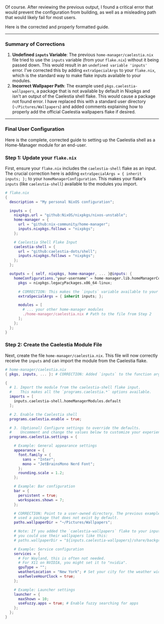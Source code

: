Of course. After reviewing the previous output, I found a critical error that would prevent the configuration from building, as well as a misleading path that would likely fail for most users.

Here is the corrected and properly formatted guide.

***

### Summary of Corrections

1.  **Undefined `inputs` Variable**: The previous `home-manager/caelestia.nix` file tried to use the `inputs` variable (from your `flake.nix`) without it being passed down. This would result in an `undefined variable 'inputs'` error. I've corrected this by adding `extraSpecialArgs` to your `flake.nix`, which is the standard way to make flake inputs available to your modules.
2.  **Incorrect Wallpaper Path**: The example used `pkgs.caelestia-wallpapers`, a package that is not available by default in Nixpkgs and isn't an output of the Caelestia shell flake. This would cause a package not found error. I have replaced this with a standard user directory (`~/Pictures/Wallpapers`) and added comments explaining how to properly add the official Caelestia wallpapers flake if desired.

***

### Final User Configuration

Here is the complete, corrected guide to setting up the Caelestia shell as a Home-Manager module for an end-user.

### Step 1: Update your `flake.nix`

First, ensure your `flake.nix` includes the `caelestia-shell` flake as an input. The crucial correction here is adding `extraSpecialArgs = { inherit inputs; };` to your `homeManagerConfiguration`. This makes your flake's `inputs` (like `caelestia-shell`) available to the modules you import.

```nix
# flake.nix
{
  description = "My personal NixOS configuration";

  inputs = {
    nixpkgs.url = "github:NixOS/nixpkgs/nixos-unstable";
    home-manager = {
      url = "github:nix-community/home-manager";
      inputs.nixpkgs.follows = "nixpkgs";
    };

    # Caelestia Shell Flake Input
    caelestia-shell = {
      url = "github:caelestia-dots/shell";
      inputs.nixpkgs.follows = "nixpkgs";
    };
  };

  outputs = { self, nixpkgs, home-manager, ... }@inputs: {
    homeConfigurations."your-username" = home-manager.lib.homeManagerConfiguration {
      pkgs = nixpkgs.legacyPackages.x86_64-linux;

      # CORRECTION: This makes the `inputs` variable available to your modules.
      extraSpecialArgs = { inherit inputs; };

      modules = [
        # ... your other home-manager modules
        ./home-manager/caelestia.nix # Path to the file from Step 2
      ];
    };
  };
}
```

### Step 2: Create the Caelestia Module File

Next, create the file `home-manager/caelestia.nix`. This file will now correctly receive the `inputs` and can import the module from the Caelestia flake.

```nix
# home-manager/caelestia.nix
{ pkgs, inputs, ... }: # CORRECTION: Added `inputs` to the function arguments

{
  # 1. Import the module from the caelestia-shell flake input.
  #    This makes all the `programs.caelestia.*` options available.
  imports = [
    inputs.caelestia-shell.homeManagerModules.default
  ];

  # 2. Enable the Caelestia shell
  programs.caelestia.enable = true;

  # 3. (Optional) Configure settings to override the defaults.
  #    Uncomment and change the values below to customize your experience.
  programs.caelestia.settings = {

    # Example: General appearance settings
    appearance = {
      font.family = {
        sans = "Inter";
        mono = "JetBrainsMono Nerd Font";
      };
      rounding.scale = 1.2;
    };

    # Example: Bar configuration
    bar = {
      persistent = true;
      workspaces.shown = 7;
    };

    # CORRECTION: Point to a user-owned directory. The previous example
    # used a package that does not exist by default.
    paths.wallpaperDir = "~/Pictures/Wallpapers";

    # Note: If you added the `caelestia-wallpapers` flake to your inputs,
    # you could use their wallpapers like this:
    # paths.wallpaperDir = "${inputs.caelestia-wallpapers}/share/backgrounds/caelestia";

    # Example: Service configuration
    services = {
      # For Wayland, this is often not needed.
      # For X11 on NVIDIA, you might set it to "nvidia".
      gpuType = "";
      weatherLocation = "New York"; # Set your city for the weather widget
      useTwelveHourClock = true;
    };

    # Example: Launcher settings
    launcher = {
      maxShown = 10;
      useFuzzy.apps = true; # Enable fuzzy searching for apps
    };
  };
}
```
